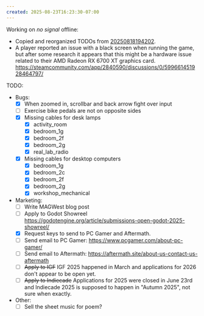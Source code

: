 ```yaml
---
created: 2025-08-23T16:23:30-07:00
---
```


Working on _no signal_ offline:
- Copied and reorganized TODOs from [20250818194202](20250818194202.md).
- A player reported an issue with a black screen when running the game, but after some research it appears that this might be a hardware issue related to their AMD Radeon RX 6700 XT graphics card. https://steamcommunity.com/app/2840590/discussions/0/599661451928464797/

TODO:
- Bugs:
	- [x] When zoomed in, scrollbar and back arrow fight over input
	- [ ] Exercise bike pedals are not on opposite sides
	- [x] Missing cables for desk lamps
		- [x] activity_room
		- [x] bedroom_1g
		- [x] bedroom_2f
		- [x] bedroom_2g
		- [x] real_lab_radio
	- [x] Missing cables for desktop computers
		- [x] bedroom_1g
		- [x] bedroom_2c
		- [x] bedroom_2f
		- [x] bedroom_2g
		- [x] workshop_mechanical
- Marketing:
	- [ ] Write MAGWest blog post
	- [ ] Apply to Godot Showreel https://godotengine.org/article/submissions-open-godot-2025-showreel/
	- [x] Request keys to send to PC Gamer and Aftermath.
	- [ ] Send email to PC Gamer: https://www.pcgamer.com/about-pc-gamer/
	- [ ] Send email to Aftermath: https://aftermath.site/about-us-contact-us-aftermath
	- [ ] ~~Apply to IGF~~ IGF 2025 happened in March and applications for 2026 don't appear to be open yet.
	- [ ] ~~Apply to Indiecade~~ Applications for 2025 were closed in June 23rd and Indiecade 2025 is supposed to happen in "Autumn 2025", not sure when exactly.
- Other:
	- [ ] Sell the sheet music for poem?
